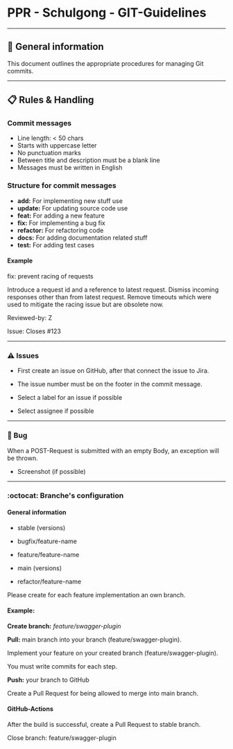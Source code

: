 # PPR - Schulgong - GIT-Guidelines 

<hr>

## :pushpin: General information

This document outlines the appropriate procedures for managing Git commits.

<hr>

## :clipboard: Rules & Handling

### Commit messages

- Line length: < 50 chars
- Starts with uppercase letter
- No punctuation marks
- Between title and description must be a blank line
- Messages must be written in English

### Structure for commit messages

- **add:** For implementing new stuff use
- **update:** For updating source code use
- **feat:** For adding a new feature
- **fix:** For implementing a bug fix
- **refactor:** For refactoring code
- **docs:** For adding documentation related stuff
- **test:** For adding test cases

#### Example

fix: prevent racing of requests

Introduce a request id and a reference to latest request. Dismiss incoming responses other than from latest request.
Remove timeouts which were used to mitigate the racing issue but are obsolete now.

Reviewed-by: Z

Issue: Closes #123
<hr>

### :warning: Issues

- First create an issue on GitHub, after that connect the issue to Jira.

- The issue number must be on the footer in the commit message.

- Select a label for an issue if possible

- Select assignee if possible

<hr>

### :bug: Bug

When a POST-Request is submitted with an empty Body, an exception will be thrown.

- Screenshot (if possible)

<hr>

### :octocat: Branche's configuration

#### General information

- stable (versions)

- bugfix/feature-name

- feature/feature-name

- main (versions)

- refactor/feature-name

Please create for each feature implementation an own branch.

#### Example:

**Create branch:** *feature/swagger-plugin*

**Pull:** main branch into your branch (feature/swagger-plugin).

Implement your feature on your created branch (feature/swagger-plugin).

You must write commits for each step.

**Push:** your branch to GitHub

Create a Pull Request for being allowed to merge into main branch.

#### GitHub-Actions

After the build is successful, create a Pull Request to stable branch.

Close branch: feature/swagger-plugin
